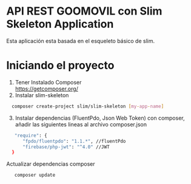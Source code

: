 # API REST GOOMOVIL con Slim Skeleton Application

Esta aplicación esta basada en el esqueleto básico de slim.

# Iniciando el proyecto
  1. Tener Instalado Composer  
  https://getcomposer.org/
  2. Instalar slim-skeleton
  ```sh
    composer create-project slim/slim-skeleton [my-app-name]
  ```
  3. Instalar dependencias (FluentPdo, Json Web Token) con composer,
  añadir las siguientes lineas al archivo composer.json
  ```sh
     "require": {
        "fpdo/fluentpdo": "1.1.*", //fluentPdo 
        "firebase/php-jwt": "^4.0" //JWT
    }
  ```
  Actualizar dependencias composer 
  
 ```sh
    composer update
  ```

